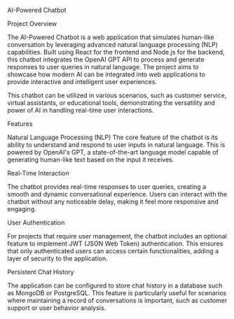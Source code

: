 AI-Powered Chatbot

Project Overview

The AI-Powered Chatbot is a web application that simulates human-like conversation by leveraging advanced natural language processing (NLP) capabilities. Built using React for the frontend and Node.js for the backend, this chatbot integrates the OpenAI GPT API to process and generate responses to user queries in natural language. The project aims to showcase how modern AI can be integrated into web applications to provide interactive and intelligent user experiences.

This chatbot can be utilized in various scenarios, such as customer service, virtual assistants, or educational tools, demonstrating the versatility and power of AI in handling real-time user interactions.

Features

Natural Language Processing (NLP)
The core feature of the chatbot is its ability to understand and respond to user inputs in natural language. This is powered by OpenAI's GPT, a state-of-the-art language model capable of generating human-like text based on the input it receives.

Real-Time Interaction

The chatbot provides real-time responses to user queries, creating a smooth and dynamic conversational experience. Users can interact with the chatbot without any noticeable delay, making it feel more responsive and engaging.

User Authentication

For projects that require user management, the chatbot includes an optional feature to implement JWT (JSON Web Token) authentication. This ensures that only authenticated users can access certain functionalities, adding a layer of security to the application.

Persistent Chat History

The application can be configured to store chat history in a database such as MongoDB or PostgreSQL. This feature is particularly useful for scenarios where maintaining a record of conversations is important, such as customer support or user behavior analysis.
